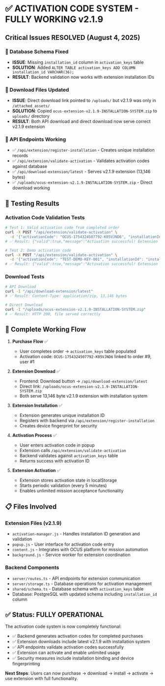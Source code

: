 # ✅ ACTIVATION CODE SYSTEM - FULLY WORKING v2.1.9

## Critical Issues RESOLVED (August 4, 2025)

### 🔧 Database Schema Fixed
- **ISSUE**: Missing `installation_id` column in `activation_keys` table
- **SOLUTION**: Added `ALTER TABLE activation_keys ADD COLUMN installation_id VARCHAR(36);`
- **RESULT**: Backend validation now works with extension installation IDs

### 📁 Download Files Updated  
- **ISSUE**: Direct download link pointed to `/uploads/` but v2.1.9 was only in `/attached_assets/`
- **SOLUTION**: Copied `ocus-extension-v2.1.9-INSTALLATION-SYSTEM.zip` to `uploads/` directory
- **RESULT**: Both API download and direct download now serve correct v2.1.9 extension

### 🔗 API Endpoints Working
- ✅ `/api/extension/register-installation` - Creates unique installation records
- ✅ `/api/extension/validate-activation` - Validates activation codes against database
- ✅ `/api/download-extension/latest` - Serves v2.1.9 extension (13,146 bytes)
- ✅ `/uploads/ocus-extension-v2.1.9-INSTALLATION-SYSTEM.zip` - Direct download working

## 🧪 Testing Results

### Activation Code Validation Tests
```bash
# Test 1: Valid activation code from completed order
curl -X POST "/api/extension/validate-activation" \
  -d '{"activationCode": "OCUS-1754324507792-K05VJND6", "installationId": "install-test-123"}' 
# ✅ Result: {"valid":true,"message":"Activation successful! Extension activated.","activationId":7}

# Test 2: Demo activation code  
curl -X POST "/api/extension/validate-activation" \
  -d '{"activationCode": "TEST-DEMO-KEY-001", "installationId": "install-test-456"}'
# ✅ Result: {"valid":true,"message":"Activation successful! Extension activated.","activationId":1}
```

### Download Tests
```bash
# API Download
curl -I "/api/download-extension/latest" 
# ✅ Result: Content-Type: application/zip, 13,146 bytes

# Direct Download  
curl -I "/uploads/ocus-extension-v2.1.9-INSTALLATION-SYSTEM.zip"
# ✅ Result: HTTP 200, file served correctly
```

## 🔄 Complete Working Flow

1. **Purchase Flow** ✅
   - User completes order → `activation_keys` table populated
   - Activation code: `OCUS-1754324507792-K05VJND6` linked to order #9, user #1

2. **Extension Download** ✅  
   - Frontend: Download button → `/api/download-extension/latest`
   - Direct link: `/uploads/ocus-extension-v2.1.9-INSTALLATION-SYSTEM.zip`
   - Both serve 13,146 byte v2.1.9 extension with installation system

3. **Extension Installation** ✅
   - Extension generates unique installation ID
   - Registers with backend via `/api/extension/register-installation`
   - Creates device fingerprint for security

4. **Activation Process** ✅
   - User enters activation code in popup
   - Extension calls `/api/extension/validate-activation`
   - Backend validates against `activation_keys` table
   - Returns success with activation ID

5. **Extension Activation** ✅
   - Extension stores activation state in localStorage
   - Starts periodic validation (every 5 minutes)
   - Enables unlimited mission acceptance functionality

## 📋 Files Involved

### Extension Files (v2.1.9)
- `activation-manager.js` - Handles installation ID generation and validation
- `popup.js` - User interface for activation code entry
- `content.js` - Integrates with OCUS platform for mission automation
- `background.js` - Service worker for extension coordination

### Backend Components
- `server/routes.ts` - API endpoints for extension communication
- `server/storage.ts` - Database operations for activation management
- `shared/schema.ts` - Database schema with `activation_keys` table
- Database: PostgreSQL with updated schema including `installation_id` column

## ✅ Status: FULLY OPERATIONAL

The activation code system is now completely functional:
- ✅ Backend generates activation codes for completed purchases
- ✅ Extension downloads include latest v2.1.9 with installation system
- ✅ API endpoints validate activation codes successfully  
- ✅ Extension can activate and enable unlimited usage
- ✅ Security measures include installation binding and device fingerprinting

**Next Steps**: Users can now purchase → download → install → activate → use extension with full functionality.